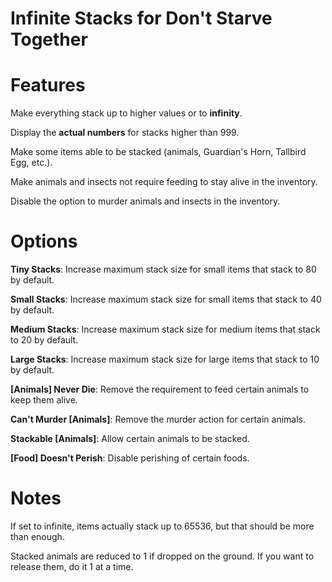 # Infinite Stacks for Don't Starve Together

<h1>Features</h1>

Make everything stack up to higher values or to <b>infinity</b>.

Display the <b>actual numbers</b> for stacks higher than 999.

Make some items able to be stacked (animals, Guardian's Horn, Tallbird Egg, etc.).

Make animals and insects not require feeding to stay alive in the inventory.

Disable the option to murder animals and insects in the inventory.

<h1>Options</h1>

<b>Tiny Stacks</b>: Increase maximum stack size for small items that stack to 80 by default.

<b>Small Stacks</b>: Increase maximum stack size for small items that stack to 40 by default.

<b>Medium Stacks</b>: Increase maximum stack size for medium items that stack to 20 by default.

<b>Large Stacks</b>: Increase maximum stack size for large items that stack to 10 by default.

<b>[Animals] Never Die</b>: Remove the requirement to feed certain animals to keep them alive.

<b>Can't Murder [Animals]</b>: Remove the murder action for certain animals.

<b>Stackable [Animals]</b>:  Allow certain animals to be stacked.

<b>[Food] Doesn't Perish</b>: Disable perishing of certain foods.

<h1>Notes</h1>

If set to infinite, items actually stack up to 65536, but that should be more than enough.

Stacked animals are reduced to 1 if dropped on the ground. If you want to release them, do it 1 at a time.